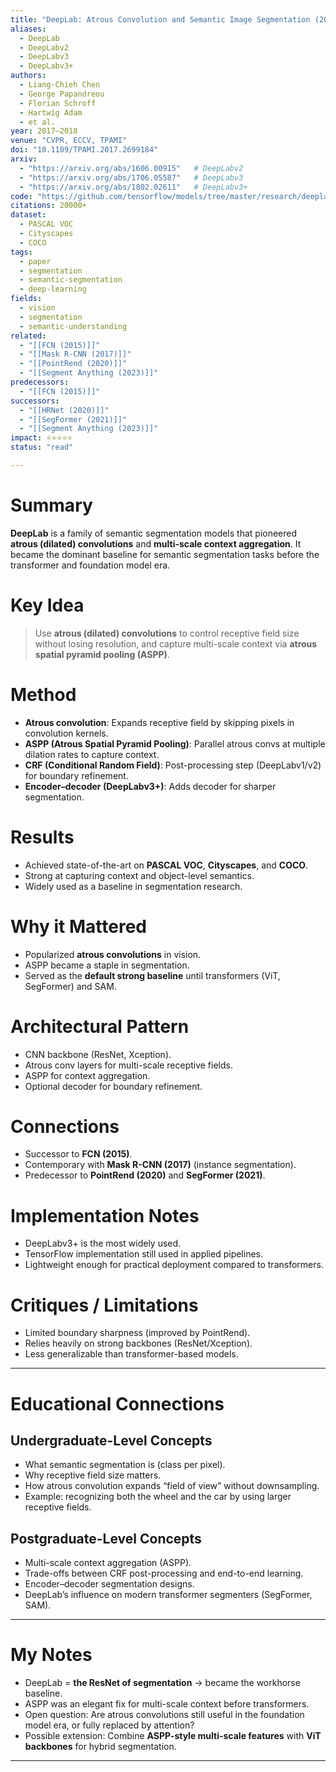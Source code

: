 ```yaml
---
title: "DeepLab: Atrous Convolution and Semantic Image Segmentation (2017–2018)"
aliases:
  - DeepLab
  - DeepLabv2
  - DeepLabv3
  - DeepLabv3+
authors:
  - Liang-Chieh Chen
  - George Papandreou
  - Florian Schroff
  - Hartwig Adam
  - et al.
year: 2017–2018
venue: "CVPR, ECCV, TPAMI"
doi: "10.1109/TPAMI.2017.2699184"
arxiv: 
  - "https://arxiv.org/abs/1606.00915"   # DeepLabv2
  - "https://arxiv.org/abs/1706.05587"   # DeepLabv3
  - "https://arxiv.org/abs/1802.02611"   # DeepLabv3+
code: "https://github.com/tensorflow/models/tree/master/research/deeplab"
citations: 20000+
dataset:
  - PASCAL VOC
  - Cityscapes
  - COCO
tags:
  - paper
  - segmentation
  - semantic-segmentation
  - deep-learning
fields:
  - vision
  - segmentation
  - semantic-understanding
related:
  - "[[FCN (2015)]]"
  - "[[Mask R-CNN (2017)]]"
  - "[[PointRend (2020)]]"
  - "[[Segment Anything (2023)]]"
predecessors:
  - "[[FCN (2015)]]"
successors:
  - "[[HRNet (2020)]]"
  - "[[SegFormer (2021)]]"
  - "[[Segment Anything (2023)]]"
impact: ⭐⭐⭐⭐⭐
status: "read"

---
```


# Summary
**DeepLab** is a family of semantic segmentation models that pioneered **atrous (dilated) convolutions** and **multi-scale context aggregation**. It became the dominant baseline for semantic segmentation tasks before the transformer and foundation model era.

# Key Idea
> Use **atrous (dilated) convolutions** to control receptive field size without losing resolution, and capture multi-scale context via **atrous spatial pyramid pooling (ASPP)**.

# Method
- **Atrous convolution**: Expands receptive field by skipping pixels in convolution kernels.  
- **ASPP (Atrous Spatial Pyramid Pooling)**: Parallel atrous convs at multiple dilation rates to capture context.  
- **CRF (Conditional Random Field)**: Post-processing step (DeepLabv1/v2) for boundary refinement.  
- **Encoder–decoder (DeepLabv3+)**: Adds decoder for sharper segmentation.  

# Results
- Achieved state-of-the-art on **PASCAL VOC**, **Cityscapes**, and **COCO**.  
- Strong at capturing context and object-level semantics.  
- Widely used as a baseline in segmentation research.  

# Why it Mattered
- Popularized **atrous convolutions** in vision.  
- ASPP became a staple in segmentation.  
- Served as the **default strong baseline** until transformers (ViT, SegFormer) and SAM.  

# Architectural Pattern
- CNN backbone (ResNet, Xception).  
- Atrous conv layers for multi-scale receptive fields.  
- ASPP for context aggregation.  
- Optional decoder for boundary refinement.  

# Connections
- Successor to **FCN (2015)**.  
- Contemporary with **Mask R-CNN (2017)** (instance segmentation).  
- Predecessor to **PointRend (2020)** and **SegFormer (2021)**.  

# Implementation Notes
- DeepLabv3+ is the most widely used.  
- TensorFlow implementation still used in applied pipelines.  
- Lightweight enough for practical deployment compared to transformers.  

# Critiques / Limitations
- Limited boundary sharpness (improved by PointRend).  
- Relies heavily on strong backbones (ResNet/Xception).  
- Less generalizable than transformer-based models.  

---

# Educational Connections

## Undergraduate-Level Concepts
- What semantic segmentation is (class per pixel).  
- Why receptive field size matters.  
- How atrous convolution expands “field of view” without downsampling.  
- Example: recognizing both the wheel and the car by using larger receptive fields.  

## Postgraduate-Level Concepts
- Multi-scale context aggregation (ASPP).  
- Trade-offs between CRF post-processing and end-to-end learning.  
- Encoder–decoder segmentation designs.  
- DeepLab’s influence on modern transformer segmenters (SegFormer, SAM).  

---

# My Notes
- DeepLab = **the ResNet of segmentation** → became the workhorse baseline.  
- ASPP was an elegant fix for multi-scale context before transformers.  
- Open question: Are atrous convolutions still useful in the foundation model era, or fully replaced by attention?  
- Possible extension: Combine **ASPP-style multi-scale features** with **ViT backbones** for hybrid segmentation.  

---
